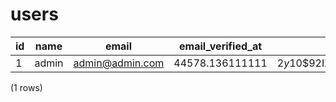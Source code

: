 users
=====

| id | name  |      email      | email_verified_at |                           password                           | provider_id | avatar | remember_token |   created_at    |   updated_at    |
|----|-------|-----------------|-------------------|--------------------------------------------------------------|-------------|--------|----------------|-----------------|-----------------|
| 1  | admin | admin@admin.com | 44578.136111111   | $2y$10$92IXUNpkjO0rOQ5byMi.Ye4oKoEa3Ro9llC/.og/at2.uheWG/igi | NULL        | NULL   | wU96RmaDBG     | 44578.136111111 | 44578.136111111 |
(1 rows)

